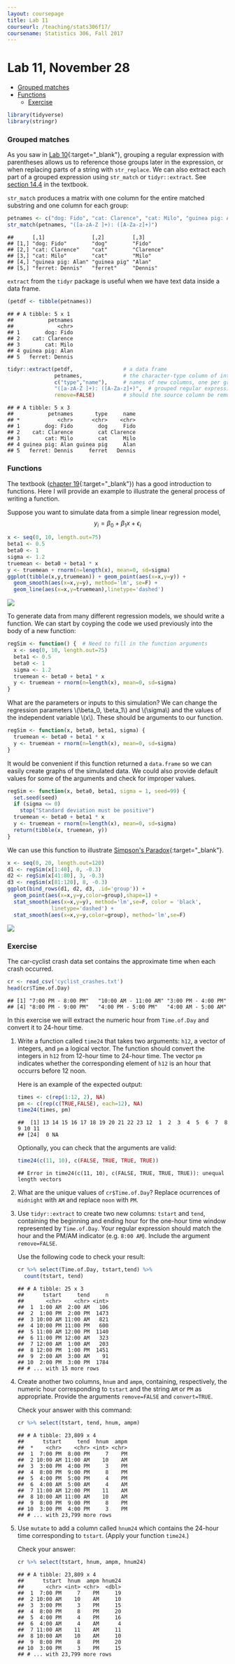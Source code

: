 ```yaml
---
layout: coursepage
title: Lab 11
courseurl: /teaching/stats306f17/
coursename: Statistics 306, Fall 2017
---
```


# Lab 11, November 28

-   [Grouped matches](#grouped-matches)
-   [Functions](#functions)
    -   [Exercise](#exercise)

``` r
library(tidyverse)
library(stringr)
```

### Grouped matches

As you saw in [Lab 10](http://www.brookluers.com/teaching/stats306f17/lab10/#regular-expression-backreferences){:target="_blank"}, grouping a regular expression with parentheses allows us to reference those groups later in the expression, or when replacing parts of a string with `str_replace`. We can also extract each part of a grouped expression using `str_match` or `tidyr::extract`. See [section 14.4](http://r4ds.had.co.nz/strings.html#grouped-matches) in the textbook.

`str_match` produces a matrix with one column for the entire matched substring and one column for each group:

``` r
petnames <- c("dog: Fido", "cat: Clarence", "cat: Milo", "guinea pig: Alan", "ferret: Dennis")
str_match(petnames, "([a-zA-Z ]+): ([A-Za-z]+)")
```

    ##      [,1]               [,2]         [,3]      
    ## [1,] "dog: Fido"        "dog"        "Fido"    
    ## [2,] "cat: Clarence"    "cat"        "Clarence"
    ## [3,] "cat: Milo"        "cat"        "Milo"    
    ## [4,] "guinea pig: Alan" "guinea pig" "Alan"    
    ## [5,] "ferret: Dennis"   "ferret"     "Dennis"

`extract` from the `tidyr` package is useful when we have text data inside a data frame.

``` r
(petdf <- tibble(petnames))
```

    ## # A tibble: 5 x 1
    ##           petnames
    ##              <chr>
    ## 1        dog: Fido
    ## 2    cat: Clarence
    ## 3        cat: Milo
    ## 4 guinea pig: Alan
    ## 5   ferret: Dennis

``` r
tidyr::extract(petdf,                # a data frame
               petnames,             # the character-type column of interest
               c("type","name"),     # names of new columns, one per group
               "([a-zA-Z ]+): ([A-Za-z]+)",  # grouped regular expression 
               remove=FALSE)         # should the source column be removed?
```

    ## # A tibble: 5 x 3
    ##           petnames       type     name
    ## *            <chr>      <chr>    <chr>
    ## 1        dog: Fido        dog     Fido
    ## 2    cat: Clarence        cat Clarence
    ## 3        cat: Milo        cat     Milo
    ## 4 guinea pig: Alan guinea pig     Alan
    ## 5   ferret: Dennis     ferret   Dennis

### Functions

The textbook ([chapter 19](http://r4ds.had.co.nz/functions.html#functions){:target="_blank"}) has a good introduction to functions. Here I will provide an example to illustrate the general process of writing a function.

Suppose you want to simulate data from a simple linear regression model,
$$ y_i = \beta_0 + \beta_1 x + \epsilon_i$$

``` r
x <- seq(0, 10, length.out=75)
beta1 <- 0.5
beta0 <- 1
sigma <- 1.2
truemean <- beta0 + beta1 * x
y <- truemean + rnorm(n=length(x), mean=0, sd=sigma)
ggplot(tibble(x,y,truemean)) + geom_point(aes(x=x,y=y)) + 
  geom_smooth(aes(x=x,y=y), method='lm', se=F) +
  geom_line(aes(x=x,y=truemean),linetype='dashed')
```

<img src="unnamed-chunk-4-1.png" align="center">

To generate data from many different regression models, we should write a function. We can start by coyping the code we used previously into the body of a new function:

``` r
regSim <- function() {  # Need to fill in the function arguments
  x <- seq(0, 10, length.out=75)
  beta1 <- 0.5
  beta0 <- 1
  sigma <- 1.2
  truemean <- beta0 + beta1 * x
  y <- truemean + rnorm(n=length(x), mean=0, sd=sigma)
}
```

What are the parameters or inputs to this simulation? We can change the regression parameters \\(\beta_0, \beta_1\\) and \\(\sigma\\) and the values of the independent variable \\(x\\). These should be arguments to our function.

``` r
regSim <- function(x, beta0, beta1, sigma) {
  truemean <- beta0 + beta1 * x
  y <- truemean + rnorm(n=length(x), mean=0, sd=sigma)
}
```

It would be convenient if this function returned a `data.frame` so we can easily create graphs of the simulated data. We could also provide default values for some of the arguments and check for improper values.

``` r
regSim <- function(x, beta0, beta1, sigma = 1, seed=99) {
  set.seed(seed)
  if (sigma <= 0)
    stop("Standard deviation must be positive")
  truemean <- beta0 + beta1 * x
  y <- truemean + rnorm(n=length(x), mean=0, sd=sigma)
  return(tibble(x, truemean, y))
}
```

We can use this function to illustrate [Simpson's Paradox](https://en.wikipedia.org/wiki/Simpson%27s_paradox){:target="_blank"}.

``` r
x <- seq(0, 20, length.out=120)
d1 <- regSim(x[1:40], 0, -0.3)
d2 <- regSim(x[41:80], 3, -0.3)
d3 <- regSim(x[81:120], 8, -0.3)
ggplot(bind_rows(d1, d2, d3, .id='group')) +
  geom_point(aes(x=x,y=y,color=group),shape=1) + 
  stat_smooth(aes(x=x,y=y), method='lm',se=F, color = 'black',
              linetype='dashed') + 
  stat_smooth(aes(x=x,y=y,color=group), method='lm',se=F)
```

<img src="unnamed-chunk-8-1.png" align="center">

### Exercise

The car-cyclist crash data set contains the approximate time when each crash occurred.

``` r
cr <- read_csv('cyclist_crashes.txt')
head(cr$Time.of.Day)
```

    ## [1] "7:00 PM - 8:00 PM"   "10:00 AM - 11:00 AM" "3:00 PM - 4:00 PM"  
    ## [4] "8:00 PM - 9:00 PM"   "4:00 PM - 5:00 PM"   "4:00 AM - 5:00 AM"

In this exercise we will extract the numeric hour from `Time.of.Day` and convert it to 24-hour time.

1.  Write a function called `time24` that takes two arguments: `h12`, a vector of integers, and `pm` a logical vector. The function should convert the integers in `h12` from 12-hour time to 24-hour time. The vector `pm` indicates whether the corresponding element of `h12` is an hour that occurrs before 12 noon.  

    Here is an example of the expected output:  

    ``` r
    times <- c(rep(1:12, 2), NA)
    pm <- c(rep(c(TRUE,FALSE), each=12), NA)
    time24(times, pm)
    ```

        ##  [1] 13 14 15 16 17 18 19 20 21 22 23 12  1  2  3  4  5  6  7  8  9 10 11
        ## [24]  0 NA

    Optionally, you can check that the arguments are valid:

    ``` r
    time24(c(11, 10), c(FALSE, TRUE, TRUE, TRUE))
    ```

        ## Error in time24(c(11, 10), c(FALSE, TRUE, TRUE, TRUE)): unequal length vectors

1.  What are the unique values of `cr$Time.of.Day`? Replace ocurrences of `midnight` with `AM` and replace `noon` with `PM`.

2.  Use `tidyr::extract` to create two new columns: `tstart` and `tend`, containing the beginning and ending hour for the one-hour time window represented by `Time.of.Day`. Your regular expression should match the hour and the PM/AM indicator (e.g. `8:00 AM`). Include the argument `remove=FALSE`.  

    Use the following code to check your result:  

    ``` r
    cr %>% select(Time.of.Day, tstart,tend) %>%
      count(tstart, tend)
    ```

        ## # A tibble: 25 x 3
        ##      tstart     tend     n
        ##       <chr>    <chr> <int>
        ##  1  1:00 AM  2:00 AM   106
        ##  2  1:00 PM  2:00 PM  1473
        ##  3 10:00 AM 11:00 AM   821
        ##  4 10:00 PM 11:00 PM   600
        ##  5 11:00 AM 12:00 PM  1140
        ##  6 11:00 PM 12:00 AM   323
        ##  7 12:00 AM  1:00 AM   203
        ##  8 12:00 PM  1:00 PM  1451
        ##  9  2:00 AM  3:00 AM    91
        ## 10  2:00 PM  3:00 PM  1784
        ## # ... with 15 more rows

1.  Create another two columns, `hnum` and `ampm`, containing, respectively, the numeric hour corresponding to `tstart` and the string `AM` or `PM` as appropriate. Provide the arguments `remove=FALSE` and `convert=TRUE`.  

    Check your answer with this command:  

    ``` r
    cr %>% select(tstart, tend, hnum, ampm)
    ```

        ## # A tibble: 23,809 x 4
        ##      tstart     tend  hnum  ampm
        ##  *    <chr>    <chr> <int> <chr>
        ##  1  7:00 PM  8:00 PM     7    PM
        ##  2 10:00 AM 11:00 AM    10    AM
        ##  3  3:00 PM  4:00 PM     3    PM
        ##  4  8:00 PM  9:00 PM     8    PM
        ##  5  4:00 PM  5:00 PM     4    PM
        ##  6  4:00 AM  5:00 AM     4    AM
        ##  7 11:00 AM 12:00 PM    11    AM
        ##  8 10:00 AM 11:00 AM    10    AM
        ##  9  8:00 PM  9:00 PM     8    PM
        ## 10  3:00 PM  4:00 PM     3    PM
        ## # ... with 23,799 more rows

1.  Use `mutate` to add a column called `hnum24` which contains the 24-hour time corresponding to `tstart`. (Apply your function `time24`.)  

    Check your answer:  

    ``` r
    cr %>% select(tstart, hnum, ampm, hnum24)
    ```

        ## # A tibble: 23,809 x 4
        ##      tstart  hnum  ampm hnum24
        ##       <chr> <int> <chr>  <dbl>
        ##  1  7:00 PM     7    PM     19
        ##  2 10:00 AM    10    AM     10
        ##  3  3:00 PM     3    PM     15
        ##  4  8:00 PM     8    PM     20
        ##  5  4:00 PM     4    PM     16
        ##  6  4:00 AM     4    AM      4
        ##  7 11:00 AM    11    AM     11
        ##  8 10:00 AM    10    AM     10
        ##  9  8:00 PM     8    PM     20
        ## 10  3:00 PM     3    PM     15
        ## # ... with 23,799 more rows

<script type="text/javascript"
    src="http://cdn.mathjax.org/mathjax/latest/MathJax.js?config=TeX-AMS-MML_HTMLorMML">
</script>
